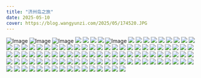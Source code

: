 ```yaml
---
title: "济州岛之旅"
date: 2025-05-10
cover: https://blog.wangyunzi.com/2025/05/174520.JPG
---
```


![Image](https://blog.wangyunzi.com/2025/05/174637.JPG)
![Image](https://blog.wangyunzi.com/2025/05/174720.JPG)
![Image](https://blog.wangyunzi.com/2025/05/174734.JPG)
![](https://blog.wangyunzi.com/2025/05/170022.JPG)
![](https://blog.wangyunzi.com/2025/05/170313.JPG)
![](https://blog.wangyunzi.com/2025/05/171247.JPG)
![](https://blog.wangyunzi.com/2025/05/223a592c432538311117b624195485de.JPG)
![Image](https://blog.wangyunzi.com/2025/05/223a592c432538311117b624195485de.JPG)
![](https://blog.wangyunzi.com/2025/05/722a8ef947be476d3e764ac6b508824b.JPG)
![](https://blog.wangyunzi.com/2025/05/d6a77ac5cf1bf4573b8c1810bb8ed3fc.JPG)
![](https://blog.wangyunzi.com/2025/05/7b2e6af97e3f680b0220a5bf50a0d62e.JPG)
![](https://blog.wangyunzi.com/2025/05/175401.JPG)
![](https://blog.wangyunzi.com/2025/05/175440.JPG)
![](https://blog.wangyunzi.com/2025/05/175457.JPG)
![](https://blog.wangyunzi.com/2025/05/175514.JPG)
![](https://blog.wangyunzi.com/2025/05/175528.JPG)
![](https://blog.wangyunzi.com/2025/05/175553.JPG)
![](https://blog.wangyunzi.com/2025/05/175608.JPG)
![](https://blog.wangyunzi.com/2025/05/175654.JPG)
![](https://blog.wangyunzi.com/2025/05/175910.JPG)
![](https://blog.wangyunzi.com/2025/05/180035.JPG)
![](https://blog.wangyunzi.com/2025/05/180057.JPG)
![](https://blog.wangyunzi.com/2025/05/180112.JPG)
![](https://blog.wangyunzi.com/2025/05/180123.JPG)
![](https://blog.wangyunzi.com/2025/05/180135.JPG)
![](https://blog.wangyunzi.com/2025/05/180255.JPG)
![](https://blog.wangyunzi.com/2025/05/180530.JPG)
![](https://blog.wangyunzi.com/2025/05/180544.JPG)
![](https://blog.wangyunzi.com/2025/05/180557.JPG)
![](https://blog.wangyunzi.com/2025/05/180617.JPG)
![](https://blog.wangyunzi.com/2025/05/180646.JPG)
![](https://blog.wangyunzi.com/2025/05/180700.JPG)
![](https://blog.wangyunzi.com/2025/05/180752.JPG)
![](https://blog.wangyunzi.com/2025/05/180809.JPG)
![](https://blog.wangyunzi.com/2025/05/180824.JPG)
![](https://blog.wangyunzi.com/2025/05/180854.JPG)
![](https://blog.wangyunzi.com/2025/05/180918.JPG)
![](https://blog.wangyunzi.com/2025/05/180935.JPG)
![](https://blog.wangyunzi.com/2025/05/181104.JPG)
![](https://blog.wangyunzi.com/2025/05/181122.JPG)
![](https://blog.wangyunzi.com/2025/05/181148.JPG)
![](https://blog.wangyunzi.com/2025/05/181227.JPG)
![](https://blog.wangyunzi.com/2025/05/181252.JPG)
![](https://blog.wangyunzi.com/2025/05/181311.JPG)
![](https://blog.wangyunzi.com/2025/05/181331.JPG)
![](https://blog.wangyunzi.com/2025/05/181348.JPG)
![](https://blog.wangyunzi.com/2025/05/181409.JPG)
![](https://blog.wangyunzi.com/2025/05/181438.JPG)
![](https://blog.wangyunzi.com/2025/05/181520.JPG)
![](https://blog.wangyunzi.com/2025/05/181558.JPG)
![](https://blog.wangyunzi.com/2025/05/181638.JPG)
![](https://blog.wangyunzi.com/2025/05/181654.JPG)
![](https://blog.wangyunzi.com/2025/05/181717.JPG)
![](https://blog.wangyunzi.com/2025/05/181728.JPG)
![](https://blog.wangyunzi.com/2025/05/181820.JPG)
![](https://blog.wangyunzi.com/2025/05/181838.JPG)
![](https://blog.wangyunzi.com/2025/05/181856.JPG)
![](https://blog.wangyunzi.com/2025/05/181911.JPG)
![](https://blog.wangyunzi.com/2025/05/181938.JPG)
![](https://blog.wangyunzi.com/2025/05/182029.JPG)
![](https://blog.wangyunzi.com/2025/05/182046.JPG)
![](https://blog.wangyunzi.com/2025/05/182216.JPG)
![](https://blog.wangyunzi.com/2025/05/182233.JPG)
![](https://blog.wangyunzi.com/2025/05/182250.JPG)
![](https://blog.wangyunzi.com/2025/05/182311.JPG)
![](https://blog.wangyunzi.com/2025/05/182329.JPG)
![](https://blog.wangyunzi.com/2025/05/182350.JPG)
![](https://blog.wangyunzi.com/2025/05/182411.JPG)
![](https://blog.wangyunzi.com/2025/05/182512.JPG)
![](https://blog.wangyunzi.com/2025/05/182556.JPG)
![](https://blog.wangyunzi.com/2025/05/182656.JPG)
![](https://blog.wangyunzi.com/2025/05/182708.JPG)
![](https://blog.wangyunzi.com/2025/05/182722.JPG)
![](https://blog.wangyunzi.com/2025/05/182742.JPG)
![](https://blog.wangyunzi.com/2025/05/182925.JPG)
![](https://blog.wangyunzi.com/2025/05/182941.JPG)
![](https://blog.wangyunzi.com/2025/05/183211.JPG)
![](https://blog.wangyunzi.com/2025/05/183250.JPG)
![](https://blog.wangyunzi.com/2025/05/183302.JPG)
![](https://blog.wangyunzi.com/2025/05/183429.JPG)
![](https://blog.wangyunzi.com/2025/05/183444.JPG)
![](https://blog.wangyunzi.com/2025/05/183500.JPG)
![](https://blog.wangyunzi.com/2025/05/183512.JPG)
![](https://blog.wangyunzi.com/2025/05/183526.JPG)
![](https://blog.wangyunzi.com/2025/05/183545.JPG)
![](https://blog.wangyunzi.com/2025/05/183558.JPG)
![](https://blog.wangyunzi.com/2025/05/183610.JPG)
![](https://blog.wangyunzi.com/2025/05/183641.JPG)
![](https://blog.wangyunzi.com/2025/05/183654.JPG)
![](https://blog.wangyunzi.com/2025/05/183711.JPG)
![](https://blog.wangyunzi.com/2025/05/183854.JPG)
![](https://blog.wangyunzi.com/2025/05/183913.JPG)
![](https://blog.wangyunzi.com/2025/05/183938.JPG)
![](https://blog.wangyunzi.com/2025/05/183938.JPG)
![](https://blog.wangyunzi.com/2025/05/184023.JPG)
![](https://blog.wangyunzi.com/2025/05/184319.JPG)
![](https://blog.wangyunzi.com/2025/05/184335.JPG)
![](https://blog.wangyunzi.com/2025/05/184356.JPG)
![](https://blog.wangyunzi.com/2025/05/184416.JPG)
![](https://blog.wangyunzi.com/2025/05/184431.JPG)
![](https://blog.wangyunzi.com/2025/05/184444.JPG)
![](https://blog.wangyunzi.com/2025/05/184455.JPG)
![](https://blog.wangyunzi.com/2025/05/184506.JPG)
![](https://blog.wangyunzi.com/2025/05/184516.JPG)
![](https://blog.wangyunzi.com/2025/05/184527.JPG)
![](https://blog.wangyunzi.com/2025/05/184539.JPG)
![](https://blog.wangyunzi.com/2025/05/184659.JPG)
![](https://blog.wangyunzi.com/2025/05/184708.JPG)
